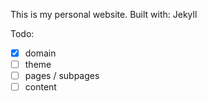 This is my personal website.
Built with: Jekyll

Todo:

- [x] domain
- [ ] theme
- [ ] pages / subpages
- [ ] content
